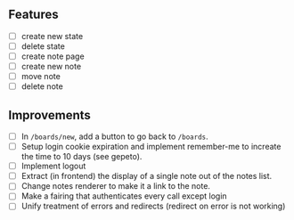 Features
--------

- [ ] create new state
- [ ] delete state
- [ ] create note page
- [ ] create new note
- [ ] move note
- [ ] delete note

Improvements
------------

- [ ] In `/boards/new`, add a button to go back to `/boards`.
- [ ] Setup login cookie expiration and implement remember-me to increate the time to 10 days (see gepeto).
- [ ] Implement logout
- [ ] Extract (in frontend) the display of a single note out of the notes list.
- [ ] Change notes renderer to make it a link to the note.
- [ ] Make a fairing that authenticates every call except login
- [ ] Unify treatment of errors and redirects (redirect on error is not working)
